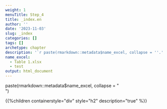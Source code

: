 ```yaml
---
weight: 1
menuTitle: Step_4
title: _index.en
author: ''
date: '2023-11-03'
slug: _index
categories: []
tags: []
archetype: chapter
description: '`r paste(rmarkdown::metadata$name_excel, collapse = ''.'')`'
name_excel:
  - Table 1.xlsx
  - test
output: html_document
---
```


paste(rmarkdown::metadata$name_excel, collapse = "<br>")

{{%children containerstyle="div" style="h2" description="true" %}}
